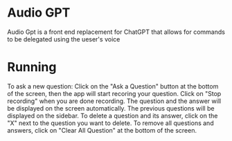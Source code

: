 # Audio GPT
Audio Gpt is a front end replacement for ChatGPT that allows for commands to be delegated using the ueser's voice

# Running
To ask a new question: Click on the "Ask a Question" button at the bottom of the screen, then the app will start recoring your question. Click on "Stop recording" when you are done recording. The question and the answer will be displayed on the screen automatically. The previous questions will be displayed on the sidebar. To delete a question and its answer, click on the "X" next to the question you want to delete. To remove all questions and answers, click on "Clear All Question" at the bottom of the screen.
